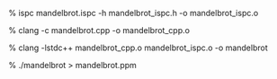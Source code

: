 % ispc mandelbrot.ispc -h mandelbrot_ispc.h -o mandelbrot_ispc.o

% clang -c mandelbrot.cpp -o mandelbrot_cpp.o

% clang -lstdc++  mandelbrot_cpp.o mandelbrot_ispc.o -o mandelbrot

% ./mandelbrot > mandelbrot.ppm

